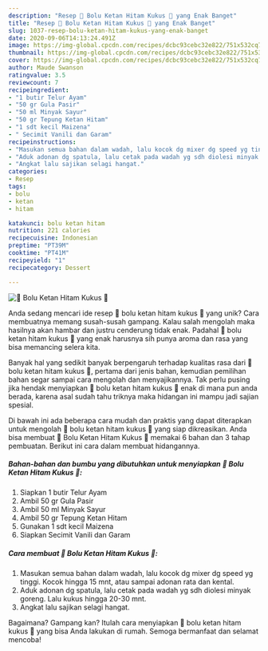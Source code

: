 ```yaml
---
description: "Resep 🍰 Bolu Ketan Hitam Kukus 🍰 yang Enak Banget"
title: "Resep 🍰 Bolu Ketan Hitam Kukus 🍰 yang Enak Banget"
slug: 1037-resep-bolu-ketan-hitam-kukus-yang-enak-banget
date: 2020-09-06T14:13:24.491Z
image: https://img-global.cpcdn.com/recipes/dcbc93cebc32e822/751x532cq70/🍰-bolu-ketan-hitam-kukus-🍰-foto-resep-utama.jpg
thumbnail: https://img-global.cpcdn.com/recipes/dcbc93cebc32e822/751x532cq70/🍰-bolu-ketan-hitam-kukus-🍰-foto-resep-utama.jpg
cover: https://img-global.cpcdn.com/recipes/dcbc93cebc32e822/751x532cq70/🍰-bolu-ketan-hitam-kukus-🍰-foto-resep-utama.jpg
author: Maude Swanson
ratingvalue: 3.5
reviewcount: 7
recipeingredient:
- "1 butir Telur Ayam"
- "50 gr Gula Pasir"
- "50 ml Minyak Sayur"
- "50 gr Tepung Ketan Hitam"
- "1 sdt kecil Maizena"
- " Secimit Vanili dan Garam"
recipeinstructions:
- "Masukan semua bahan dalam wadah, lalu kocok dg mixer dg speed yg tinggi. Kocok hingga 15 mnt, atau sampai adonan rata dan kental."
- "Aduk adonan dg spatula, lalu cetak pada wadah yg sdh diolesi minyak goreng. Lalu kukus hingga 20-30 mnt."
- "Angkat lalu sajikan selagi hangat."
categories:
- Resep
tags:
- bolu
- ketan
- hitam

katakunci: bolu ketan hitam 
nutrition: 221 calories
recipecuisine: Indonesian
preptime: "PT39M"
cooktime: "PT41M"
recipeyield: "1"
recipecategory: Dessert

---
```



![🍰 Bolu Ketan Hitam Kukus 🍰](https://img-global.cpcdn.com/recipes/dcbc93cebc32e822/751x532cq70/🍰-bolu-ketan-hitam-kukus-🍰-foto-resep-utama.jpg)

Anda sedang mencari ide resep 🍰 bolu ketan hitam kukus 🍰 yang unik? Cara membuatnya memang susah-susah gampang. Kalau salah mengolah maka hasilnya akan hambar dan justru cenderung tidak enak. Padahal 🍰 bolu ketan hitam kukus 🍰 yang enak harusnya sih punya aroma dan rasa yang bisa memancing selera kita.



Banyak hal yang sedikit banyak berpengaruh terhadap kualitas rasa dari 🍰 bolu ketan hitam kukus 🍰, pertama dari jenis bahan, kemudian pemilihan bahan segar sampai cara mengolah dan menyajikannya. Tak perlu pusing jika hendak menyiapkan 🍰 bolu ketan hitam kukus 🍰 enak di mana pun anda berada, karena asal sudah tahu triknya maka hidangan ini mampu jadi sajian spesial.


Di bawah ini ada beberapa cara mudah dan praktis yang dapat diterapkan untuk mengolah 🍰 bolu ketan hitam kukus 🍰 yang siap dikreasikan. Anda bisa membuat 🍰 Bolu Ketan Hitam Kukus 🍰 memakai 6 bahan dan 3 tahap pembuatan. Berikut ini cara dalam membuat hidangannya.

<!--inarticleads1-->

##### Bahan-bahan dan bumbu yang dibutuhkan untuk menyiapkan 🍰 Bolu Ketan Hitam Kukus 🍰:

1. Siapkan 1 butir Telur Ayam
1. Ambil 50 gr Gula Pasir
1. Ambil 50 ml Minyak Sayur
1. Ambil 50 gr Tepung Ketan Hitam
1. Gunakan 1 sdt kecil Maizena
1. Siapkan  Secimit Vanili dan Garam




<!--inarticleads2-->

##### Cara membuat 🍰 Bolu Ketan Hitam Kukus 🍰:

1. Masukan semua bahan dalam wadah, lalu kocok dg mixer dg speed yg tinggi. Kocok hingga 15 mnt, atau sampai adonan rata dan kental.
1. Aduk adonan dg spatula, lalu cetak pada wadah yg sdh diolesi minyak goreng. Lalu kukus hingga 20-30 mnt.
1. Angkat lalu sajikan selagi hangat.




Bagaimana? Gampang kan? Itulah cara menyiapkan 🍰 bolu ketan hitam kukus 🍰 yang bisa Anda lakukan di rumah. Semoga bermanfaat dan selamat mencoba!
